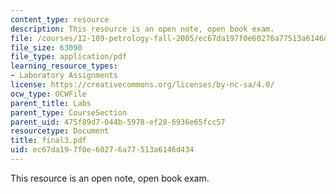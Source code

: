 ```yaml
---
content_type: resource
description: This resource is an open note, open book exam.
file: /courses/12-109-petrology-fall-2005/ec67da197f0e60276a77513a6146d434_final3.pdf
file_size: 63090
file_type: application/pdf
learning_resource_types:
- Laboratory Assignments
license: https://creativecommons.org/licenses/by-nc-sa/4.0/
ocw_type: OCWFile
parent_title: Labs
parent_type: CourseSection
parent_uid: 475f89d7-044b-5978-ef28-6936e65fcc57
resourcetype: Document
title: final3.pdf
uid: ec67da19-7f0e-6027-6a77-513a6146d434
---
```

This resource is an open note, open book exam.